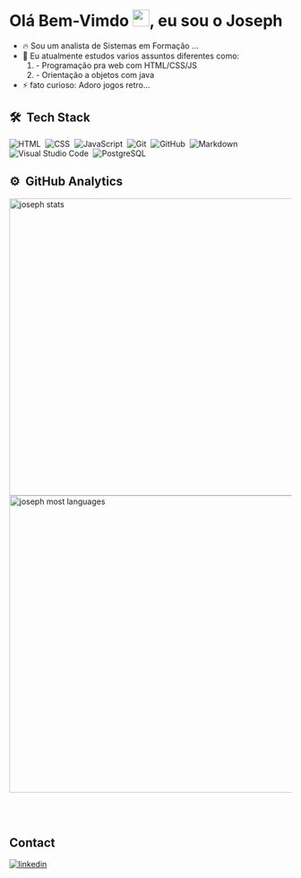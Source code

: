 ### 

<h1 align="left">Olá Bem-Vimdo <img src="https://raw.githubusercontent.com/kaueMarques/kaueMarques/master/hi.gif" height="30px">, eu sou o Joseph</h1>
<p align="left"> 
  

- 🔥 Sou um analista de Sistemas em Formação ...
- 🌱 Eu atualmente estudos varios assuntos diferentes como:
     <ol>
       <li >- Programação pra web com HTML/CSS/JS</li>
       <li >- Orientação a objetos com java </li>
    </ol>
- ⚡ fato curioso: Adoro jogos retro...

<!--
**josephcyan/josephcyan** is a ✨ _special_ ✨ repository because its `README.md` (this file) appears on your GitHub profile.

Here are some ideas to get you started:

- 👯 I’m looking to collaborate on ...
- 🤔 I’m looking for help with ...
- 💬 Ask me about ...
- 📫 How to reach me: ...
- 😄 Pronouns: ...

-->

## 🛠 &nbsp;Tech Stack
  
![HTML](https://img.shields.io/badge/-HTML-05122A?style=flat&logo=HTML5)&nbsp;
![CSS](https://img.shields.io/badge/-CSS-05122A?style=flat&logo=CSS3&logoColor=1572B6)&nbsp;
![JavaScript](https://img.shields.io/badge/-JavaScript-05122A?style=flat&logo=javascript)&nbsp;
![Git](https://img.shields.io/badge/-Git-05122A?style=flat&logo=git)&nbsp;
![GitHub](https://img.shields.io/badge/-GitHub-05122A?style=flat&logo=github)&nbsp;
![Markdown](https://img.shields.io/badge/-Markdown-05122A?style=flat&logo=markdown)&nbsp;
![Visual Studio Code](https://img.shields.io/badge/-Visual%20Studio%20Code-05122A?style=flat&logo=visual-studio-code&logoColor=007ACC)&nbsp;
![PostgreSQL](https://img.shields.io/badge/-PostgreSQL-05122A?style=flat&logo=postgresql)&nbsp; 

## ⚙️ &nbsp;GitHub Analytics

<p align="left">
<img width="530em" src="https://github-readme-stats.vercel.app/api?username=josephcyan&show_icons=true&theme=vision-friendly-dark" alt="joseph stats"/>
<img width="530em" src="https://github-readme-stats.vercel.app/api/top-langs/?username=josephcyan&layout=compact&theme=vision-friendly-dark" alt="joseph most languages"/>
</p>

<br><br>

## Contact

<a href="www.linkedin.com/in/josephcostaribeiro" target="_blank">
  <img align="center" src="https://img.shields.io/badge/-Joseph-05122A?style=flat&logo=linkedin" alt="linkedin"/>
</a>
